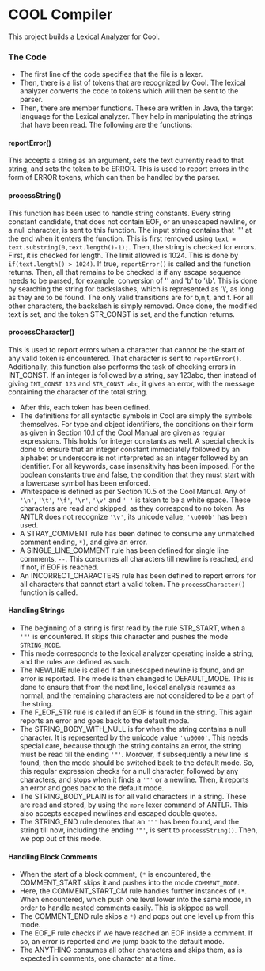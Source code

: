 # COOL Compiler #

This project builds a Lexical Analyzer for Cool.

### The Code

* The first line of the code specifies that the file is a lexer.
* Then, there is a list of tokens that are recognized by Cool. The lexical analyzer converts the code to tokens which will then be sent to the parser.
* Then, there are member functions. These are written in Java, the target language for the Lexical analyzer. They help in manipulating the strings that have been read. The following are the functions:

#### reportError()
This accepts a string as an argument, sets the text currently read to that string, and sets the token to be ERROR. This is used to report errors in the form of ERROR tokens, which can then be handled by the parser.

#### processString()
This function has been used to handle string constants. Every string constant candidate, that does not contain EOF, or an unescaped newline, or a null character, is sent to this function. The input string contains that '"' at the end when it enters the function. This is first removed using `text = text.substring(0,text.length()-1);`. Then, the string is checked for errors. First, it is checked for length. The limit allowed is 1024. This is done by `if(text.length() > 1024)`. If true, `reportError()` is called and the function returns. Then, all that remains to be checked is if any escape sequence needs to be parsed, for example, conversion of '\' and 'b' to '\b'. This is done by searching the string for backslashes, which is represented as '\\', as long as they are to be found. The only valid transitions are for b,n,t, and f. For all other characters, the backslash is simply removed. Once done, the modified text is set, and the token STR_CONST is set, and the function returns.

#### processCharacter()
This is used to report errors when a character that cannot be the start of any valid token is encountered. That character is sent to `reportError()`. Additionally, this function also performs the task of checking errors in INT_CONST. If an integer is followed by a string, say 123abc, then instead of giving `INT_CONST 123` and `STR_CONST abc`, it gives an error, with the message containing the character of the total string.

* After this, each token has been defined.
* The definitions for all syntactic symbols in Cool are simply the symbols themselves. For type and object identifiers, the conditions on their form as given in Section 10.1 of the Cool Manual are given as regular expressions. This holds for integer constants as well. A special check is done to ensure that an integer constant immediately followed by an alphabet or underscore is not interpreted as an integer followed by an identifier. For all keywords, case insensitivity has been imposed. For the boolean constants true and false, the condition that they must start with a lowercase symbol has been enforced.
* Whitespace is defined as per Section 10.5 of the Cool Manual. Any of `'\n'`, `'\t'`, `'\f'`, `'\r'`, `'\v'` and `' '` is taken to be a white space. These characters are read and skipped, as they correspond to no token. As ANTLR does not recognize `'\v'`, its unicode value, `'\u000b'` has been used.
* A STRAY_COMMENT rule has been defined to consume any unmatched comment ending, `*)`, and give an error.
* A SINGLE_LINE_COMMENT rule has been defined for single line comments, `--`. This consumes all characters till newline is reached, and if not, if EOF is reached.
* An INCORRECT_CHARACTERS rule has been defined to report errors for all characters that cannot start a valid token. The `processCharacter()` function is called.

#### Handling Strings
* The beginning of a string is first read by the rule STR_START, when a `'"'` is encountered. It skips this character and pushes the mode `STRING_MODE`.
* This mode corresponds to the lexical analyzer operating inside a string, and the rules are defined as such.
* The NEWLINE rule is called if an unescaped newline is found, and an error is reported. The mode is then changed to DEFAULT_MODE. This is done to ensure that from the next line, lexical analysis resumes as normal, and the remaining characters are not considered to be a part of the string.
* The F_EOF_STR rule is called if an EOF is found in the string. This again reports an error and goes back to the default mode.
* The STRING_BODY_WITH_NULL is for when the string contains a null character. It is represented by the unicode value `'\u0000'`. This needs special care, because though the string contains an error, the string must be read till the ending `'"'`. Morover, if subsequently a new line is found, then the mode should be switched back to the default mode. So, this regular expression checks for a null character, followed by any characters, and stops when it finds a `'"'` or a newline. Then, it reports an error and goes back to the default mode.
* The STRING_BODY_PLAIN is for all valid characters in a string. These are read and stored, by using the `more` lexer command of ANTLR. This also accepts escaped newlines and escaped double quotes.
* The STRING_END rule denotes that an `'"'` has been found, and the string till now, including the ending `'"'`, is sent to `processString()`. Then, we pop out of this mode.

#### Handling Block Comments
* When the start of a block comment, `(*` is encountered, the COMMENT_START skips it and pushes into the mode `COMMENT_MODE`.
* Here, the COMMENT_START_CM rule handles further instances of `(*`. When encountered, which push one level lower into the same mode, in order to handle nested comments easily. This is skipped as well.
* The COMMENT_END rule skips a `*)` and pops out one level up from this mode.
* The EOF_F rule checks if we have reached an EOF inside a comment. If so, an error is reported and we jump back to the default mode.
* The ANYTHING consumes all other characters and skips them, as is expected in comments, one character at a time.
